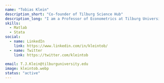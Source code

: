 ```yaml
---
name: "Tobias Klein"
description_short: "Co-founder of Tilburg Science Hub"
description_long: "I am a Professor of Econometrics at Tilburg University. Hannes Datta and I founded Tilburg Science Hub in 2019. I am mostly active in the background, keeping an eye on our finances, thinking about the next steps, and trying to find a permanent place for our initiative at Tilburg University."
skills: 
  - Matlab 
  - Stata
social:
  - name: LinkedIn
    link: https://www.linkedin.com/in/kleintob/
  - name: Twitter
    link: https://twitter.com/kleintob
    
email: T.J.Klein@tilburguniversity.edu
image: kleintob.webp
status: "active"
---
```


